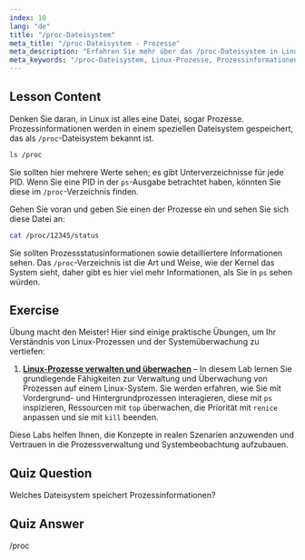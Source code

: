 ```yaml
---
index: 10
lang: "de"
title: "/proc-Dateisystem"
meta_title: "/proc-Dateisystem - Prozesse"
meta_description: "Erfahren Sie mehr über das /proc-Dateisystem in Linux, wie es Prozessinformationen speichert und wie es strukturiert ist. Entdecken Sie Prozessdetails mit diesem grundlegenden Linux-Leitfaden."
meta_keywords: "/proc-Dateisystem, Linux-Prozesse, Prozessinformationen, Linux-Tutorial, Linux für Anfänger, Linux-Leitfaden"
---
```


## Lesson Content

Denken Sie daran, in Linux ist alles eine Datei, sogar Prozesse. Prozessinformationen werden in einem speziellen Dateisystem gespeichert, das als `/proc`-Dateisystem bekannt ist.

```bash
ls /proc
```

Sie sollten hier mehrere Werte sehen; es gibt Unterverzeichnisse für jede PID. Wenn Sie eine PID in der `ps`-Ausgabe betrachtet haben, könnten Sie diese im `/proc`-Verzeichnis finden.

Gehen Sie voran und geben Sie einen der Prozesse ein und sehen Sie sich diese Datei an:

```bash
cat /proc/12345/status
```

Sie sollten Prozessstatusinformationen sowie detailliertere Informationen sehen. Das `/proc`-Verzeichnis ist die Art und Weise, wie der Kernel das System sieht, daher gibt es hier viel mehr Informationen, als Sie in `ps` sehen würden.

## Exercise

Übung macht den Meister! Hier sind einige praktische Übungen, um Ihr Verständnis von Linux-Prozessen und der Systemüberwachung zu vertiefen:

1. **[Linux-Prozesse verwalten und überwachen](https://labex.io/de/labs/comptia-manage-and-monitor-linux-processes-590864)** – In diesem Lab lernen Sie grundlegende Fähigkeiten zur Verwaltung und Überwachung von Prozessen auf einem Linux-System. Sie werden erfahren, wie Sie mit Vordergrund- und Hintergrundprozessen interagieren, diese mit `ps` inspizieren, Ressourcen mit `top` überwachen, die Priorität mit `renice` anpassen und sie mit `kill` beenden.

Diese Labs helfen Ihnen, die Konzepte in realen Szenarien anzuwenden und Vertrauen in die Prozessverwaltung und Systembeobachtung aufzubauen.

## Quiz Question

Welches Dateisystem speichert Prozessinformationen?

## Quiz Answer

/proc
